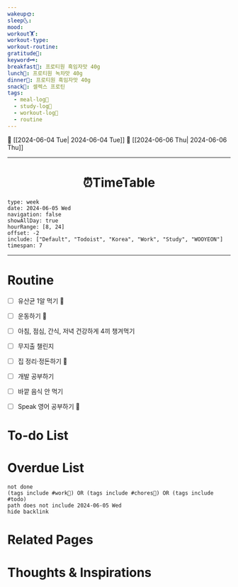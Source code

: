 ```yaml
---
wakeup🌞: 
sleep🌜: 
mood: 
workout🏋️: 
workout-type: 
workout-routine: 
gratitude🙏: 
keyword🗝️: 
breakfast🍳: 프로티원 흑임자맛 40g
lunch🍚: 프로티원 녹차맛 40g
dinner🥗: 프로티원 흑임자맛 40g
snack🍬: 셀렉스 프로틴
tags:
  - meal-log📝
  - study-log📓
  - workout-log💪
  - routine
---
```


🔺 [[2024-06-04 Tue| 2024-06-04 Tue]]
🔻 [[2024-06-06 Thu| 2024-06-06 Thu]]
___
<h1> <center>⏰TimeTable </center> </h1>

```gEvent
type: week
date: 2024-06-05 Wed
navigation: false
showAllDay: true
hourRange: [8, 24]
offset: -2
include: ["Default", "Todoist", "Korea", "Work", "Study", "WOOYEON"]
timespan: 7
```

--- 


# Routine 

- [ ] 유산균 1알 먹기 🔼 
- [ ] 운동하기 🔼
- [ ] 아침, 점심, 간식, 저녁 건강하게 4끼 챙겨먹기
- [ ] 무지출 챌린지 
- [ ] 집 정리·정돈하기 🔼
- [ ] 개발 공부하기
- [ ] 바깥 음식 안 먹기 
- [ ] Speak 영어 공부하기 🔼 


# To-do List


# Overdue List
```tasks
not done
(tags include #work💼) OR (tags include #chores🧺) OR (tags include #todo)
path does not include 2024-06-05 Wed
hide backlink
```

# Related Pages



# Thoughts & Inspirations

